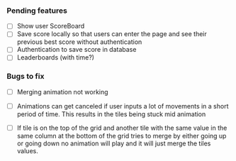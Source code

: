 ### Pending features
- [ ] Show user ScoreBoard
- [ ] Save score locally so that users can enter the page and see their previous best score without authentication
- [ ] Authentication to save score in database
- [ ] Leaderboards (with time?)
 
### Bugs to fix 
- [ ] Merging animation not working
- [ ] Animations can get canceled if user inputs a lot of movements in a short period of time. This results in the tiles being stuck mid animation
- [ ] If tile is on the top of the grid and another tile with the same value in the same column at the bottom of the grid tries to merge by either going up or going down no animation will play and it will just merge the tiles values.

